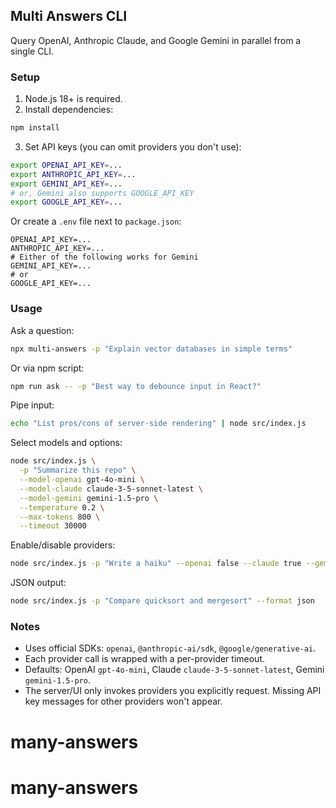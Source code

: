 ## Multi Answers CLI

Query OpenAI, Anthropic Claude, and Google Gemini in parallel from a single CLI.

### Setup

1. Node.js 18+ is required.
2. Install dependencies:

```bash
npm install
```

3. Set API keys (you can omit providers you don't use):

```bash
export OPENAI_API_KEY=...
export ANTHROPIC_API_KEY=...
export GEMINI_API_KEY=...
# or, Gemini also supports GOOGLE_API_KEY
export GOOGLE_API_KEY=...
```

Or create a `.env` file next to `package.json`:

```
OPENAI_API_KEY=...
ANTHROPIC_API_KEY=...
# Either of the following works for Gemini
GEMINI_API_KEY=...
# or
GOOGLE_API_KEY=...
```

### Usage

Ask a question:

```bash
npx multi-answers -p "Explain vector databases in simple terms"
```

Or via npm script:

```bash
npm run ask -- -p "Best way to debounce input in React?"
```

Pipe input:

```bash
echo "List pros/cons of server-side rendering" | node src/index.js
```

Select models and options:

```bash
node src/index.js \
  -p "Summarize this repo" \
  --model-openai gpt-4o-mini \
  --model-claude claude-3-5-sonnet-latest \
  --model-gemini gemini-1.5-pro \
  --temperature 0.2 \
  --max-tokens 800 \
  --timeout 30000
```

Enable/disable providers:

```bash
node src/index.js -p "Write a haiku" --openai false --claude true --gemini true
```

JSON output:

```bash
node src/index.js -p "Compare quicksort and mergesort" --format json
```

### Notes

- Uses official SDKs: `openai`, `@anthropic-ai/sdk`, `@google/generative-ai`.
- Each provider call is wrapped with a per-provider timeout.
- Defaults: OpenAI `gpt-4o-mini`, Claude `claude-3-5-sonnet-latest`, Gemini `gemini-1.5-pro`.
 - The server/UI only invokes providers you explicitly request. Missing API key messages for other providers won't appear.


# many-answers
# many-answers
